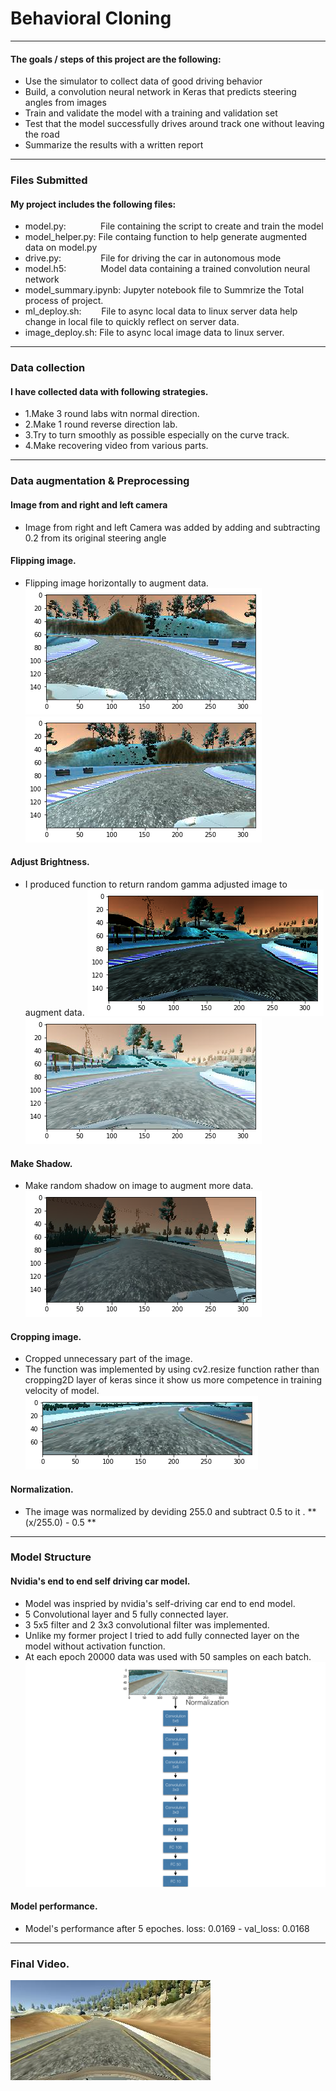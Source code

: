 # **Behavioral Cloning** 

---


#### The goals / steps of this project are the following:
* Use the simulator to collect data of good driving behavior
* Build, a convolution neural network in Keras that predicts steering angles from images
* Train and validate the model with a training and validation set
* Test that the model successfully drives around track one without leaving the road
* Summarize the results with a written report


[//]: # (Image References)

[image1]: ./model_structure.001.png
[image2]: ./before_flipping.png "Before flipping"
[image3]: ./after_flipping.png "Model Structure"
[image4]: ./low_gamma.png "Image with low gamma value"
[image5]: ./high_gamma.png  "Image with high gamma value"
[image6]: ./shadowed_img.png "Shadowed image"
[image7]: ./cropped_img.png "Cropped image"
[image8]: ./video_img.jpg "video image"

---
### Files Submitted 

#### My project includes the following files:
* model.py: &nbsp; &nbsp; &nbsp; &nbsp; &nbsp; &nbsp;&nbsp; File containing the script to create and train the model
* model_helper.py: File containg function to help generate augmented data on model.py 
* drive.py:&nbsp; &nbsp; &nbsp; &nbsp; &nbsp; &nbsp; &nbsp;&nbsp;&nbsp;&nbsp;File for driving the car in autonomous mode
* model.h5:&nbsp; &nbsp; &nbsp; &nbsp; &nbsp; &nbsp; &nbsp;&nbsp;Model data containing a trained convolution neural network 
* model_summary.ipynb: Jupyter notebook file to Summrize the Total process of project. 
* ml_deploy.sh:&nbsp;&nbsp;&nbsp;&nbsp;&nbsp;&nbsp;&nbsp;&nbsp;File to async local data to linux server data help change in local file to quickly reflect on server data.
* image_deploy.sh:     File to async local image data to linux server. 

---
### Data collection 
#### I have collected data with following strategies. 
* 1.Make 3 round labs witn normal direction. 
* 2.Make 1 round reverse direction lab.
* 3.Try to turn smoothly as possible especially on the curve track. 
* 4.Make recovering video from various parts. 
    
---
### Data augmentation & Preprocessing

#### Image from and right and left camera

* Image from right and left Camera was added  by adding and subtracting 0.2 from its original steering angle

#### Flipping image. 
* Flipping image horizontally to augment data. </br>
![alt text][image2] </br>  ![alt text][image3]

#### Adjust Brightness. 
* I produced function to return random gamma adjusted image to augment data. 
 ![alt text][image4]  ![alt text][image5]

#### Make Shadow. 
* Make random shadow on image to augment more data. </br>
![alt text][image6]

#### Cropping image.
* Cropped unnecessary part of the image. 
* The function was implemented by using cv2.resize function rather than cropping2D layer of keras since it show us more competence in training velocity of model. </br>
![alt text][image7]

#### Normalization. 
* The image was normalized by deviding 255.0 and subtract 0.5 to it . ** (x/255.0) - 0.5 ** 

---
### Model Structure
#### Nvidia's end to end self driving car model. 
* Model was inspried by nvidia's self-driving car end to end model. 
* 5 Convolutional layer and 5 fully connected layer. 
* 3 5x5 filter and 2 3x3 convolutional filter was implemented. 
* Unlike my former project I tried to add fully connected layer on the model without activation function. 
* At each epoch 20000 data was used with 50 samples on each batch. 
![alt text][image1]

#### Model performance. 
* Model's performance after 5 epoches. 
    loss: 0.0169 - val_loss: 0.0168
    
---
### Final Video. 

[![alt text][image8]](https://youtu.be/9f5mRL6Jrjw)
